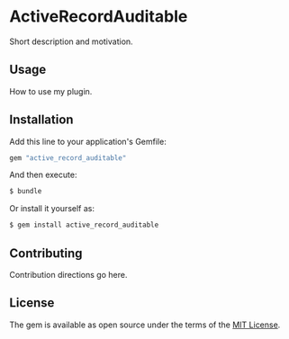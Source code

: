 # ActiveRecordAuditable
Short description and motivation.

## Usage
How to use my plugin.

## Installation
Add this line to your application's Gemfile:

```ruby
gem "active_record_auditable"
```

And then execute:
```bash
$ bundle
```

Or install it yourself as:
```bash
$ gem install active_record_auditable
```

## Contributing
Contribution directions go here.

## License
The gem is available as open source under the terms of the [MIT License](https://opensource.org/licenses/MIT).

